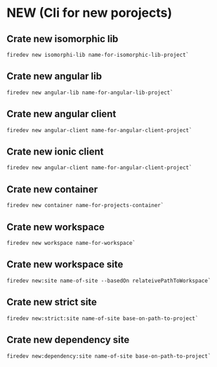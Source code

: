 # NEW (Cli for new porojects)
## Crate new isomorphic lib
```
firedev new isomorphi-lib name-for-isomorphic-lib-project`
```

## Crate new angular lib
```
firedev new angular-lib name-for-angular-lib-project`
```

## Crate new angular client
```
firedev new angular-client name-for-angular-client-project`
```

## Crate new ionic client
```
firedev new angular-client name-for-angular-client-project`
```

## Crate new container
```
firedev new container name-for-projects-container`
```

## Crate new workspace
```
firedev new workspace name-for-workspace`
```

## Crate new workspace site
```
firedev new:site name-of-site --basedOn relateivePathToWorkspace`
```


## Crate new strict site
```
firedev new:strict:site name-of-site base-on-path-to-project`
```

## Crate new dependency site
```
firedev new:dependency:site name-of-site base-on-path-to-project`
```
